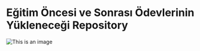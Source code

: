 # Eğitim Öncesi ve Sonrası Ödevlerinin Yükleneceği Repository
![This is an image](https://www.google.com/url?sa=i&url=https%3A%2F%2Fwww.hurriyet.com.tr%2Faile%2Fyazarlar%2Fduygu-karakulak-takvim%2Fcocuklara-odev-konusunda-ne-kadar-yardim-edilmeli-420519&psig=AOvVaw3WO6AyWsZm_h1AFl1fhXxE&ust=1678036660331000&source=images&cd=vfe&ved=0CBAQjRxqFwoTCKiM1Orjwv0CFQAAAAAdAAAAABAE)
